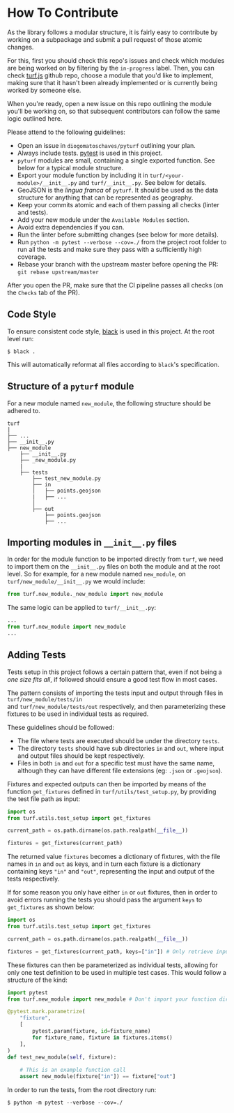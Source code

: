 # How To Contribute

As the library follows a modular structure, it is fairly easy to contribute by working on a subpackage and 
submit a pull request of those atomic changes. 

For this, first you should check this repo's issues and check which modules are being worked on by filtering by the 
`in-progress` label. Then, you can check [turf.js](https://github.com/Turfjs/turf) github repo, choose a module 
that you'd like to implement, making sure that it hasn't been already implemented or is currently being worked by 
someone else.
 
When you're ready, open a new issue on this repo outlining the module you'll be working on, 
so that subsequent contributors can follow the same logic outlined here.

Please attend to the following guidelines:

- Open an issue in `diogomatoschaves/pyturf` outlining your plan.
- Always include tests. [pytest](https://docs.pytest.org/en/latest/) is used in this project.
- `pyturf` modules are small, containing a single exported function. See below for a typical module structure.
- Export your module function by including it in `turf/<your-module>/__init__.py` and `turf/__init__.py`. See below for details.
- GeoJSON is the _lingua franca_ of `pyturf`. It should be used as the data structure for anything that can be represented as geography.
- Keep your commits atomic and each of them passing all checks (linter and tests).
- Add your new module under the `Available Modules` section.
- Avoid extra dependencies if you can.
- Run the linter before submitting changes (see below for more details).
- Run `python -m pytest --verbose --cov=./` from the project root folder to run all the tests and make 
sure they pass with a sufficiently high coverage.
- Rebase your branch with the upstream master before opening the PR: `git rebase upstream/master`

After you open the PR, make sure that the CI pipeline passes all checks (on the `Checks` tab of the PR).

## Code Style

To ensure consistent code style, [black](https://black.readthedocs.io/en/stable/) is used in this project. At the root level run:

```shell script
$ black .
```

This will automatically reformat all files according to `black`'s specification.

## Structure of a `pyturf` module

For a new module named `new_module`, the following structure should be adhered to.

```
turf
|
├── ...
├── __init__.py
├── new_module
    ├── __init__.py
    ├── _new_module.py
    |
    ├── tests
        ├── test_new_module.py
        ├── in
        │   ├── points.geojson
        |   ├── ...
        │
        ├── out
            ├── points.geojson
            ├── ...
```

## Importing modules in `__init__.py` files

In order for the module function to be imported directly from `turf`, we need to import them on the `__init__.py` files 
on both the module and at the root level. So for example, for a new module named `new_module`, 
on `turf/new_module/__init__.py` we would include:

```python
from turf.new_module._new_module import new_module
```

The same logic can be applied to `turf/__init__.py`:

```python
...
from turf.new_module import new_module
...
```

## Adding Tests

Tests setup in this project follows a certain pattern that, even if not being a _one size fits all_, if followed should 
ensure a good test flow in most cases.

The pattern consists of importing the tests input and output through files in `turf/new_module/tests/in`  
and `turf/new_module/tests/out` respectively, and then parameterizing these fixtures to be used in individual tests as required. 

These guidelines should be followed:

- The file where tests are executed should be under the directory `tests`.
- The directory `tests` should have sub directories `in` and `out`, where input and output files should be kept respectively.
- Files in both `in` and `out` for a specific test must have the same name, although they can have 
different file extensions (eg: `.json` or `.geojson`). 

Fixtures and expected outputs can then be imported by means of the function `get_fixtures` defined in 
`turf/utils/test_setup.py`, by providing the test file path as input:

```python
import os
from turf.utils.test_setup import get_fixtures

current_path = os.path.dirname(os.path.realpath(__file__))

fixtures = get_fixtures(current_path)
```

The returned value `fixtures` becomes a dictionary of fixtures, with the file names in `in` and `out` as keys, 
and in turn each fixture is a dictionary containing keys `"in"` and `"out"`, representing the input and 
output of the tests respectively. 

If for some reason you only have either `in` or `out` fixtures, then in order to avoid errors running the tests 
you should pass the argument `keys` to `get_fixtures` as shown below:

```python
import os
from turf.utils.test_setup import get_fixtures

current_path = os.path.dirname(os.path.realpath(__file__))

fixtures = get_fixtures(current_path, keys=["in"]) # Only retrieve input fixtures
```

These fixtures can then be parameterized as individual tests, allowing for only one test definition to be used 
in multiple test cases. This would follow a structure of the kind:

```python
import pytest
from turf.new_module import new_module # Don't import your function directly from turf

@pytest.mark.parametrize(
    "fixture",
    [
        pytest.param(fixture, id=fixture_name)
        for fixture_name, fixture in fixtures.items()
    ],
)
def test_new_module(self, fixture):
    
    # This is an example function call 
    assert new_module(fixture["in"]) == fixture["out"]
```

In order to run the tests, from the root directory run:

```shell script
$ python -m pytest --verbose --cov=./
```
